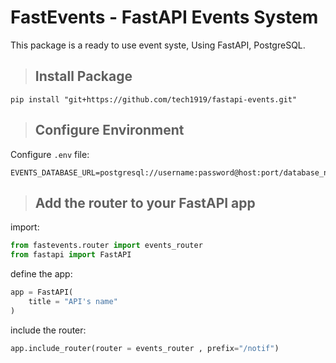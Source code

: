 # FastEvents - FastAPI Events System

This package is a ready to use event syste, Using FastAPI, PostgreSQL.
> ## Install Package

```
pip install "git+https://github.com/tech1919/fastapi-events.git"
```


> ## Configure Environment

Configure `.env` file:
```
EVENTS_DATABASE_URL=postgresql://username:password@host:port/database_name
```

> ## Add the router to your FastAPI app

import:
```python
from fastevents.router import events_router
from fastapi import FastAPI
```

define the app:
```python
app = FastAPI(
    title = "API's name"
)
```

include the router:
```python
app.include_router(router = events_router , prefix="/notif")
```



